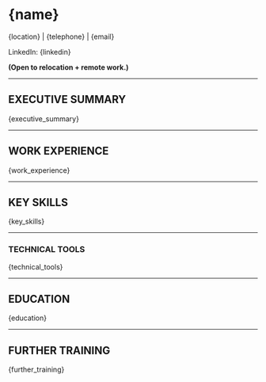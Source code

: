 # **{name}**

{location} | {telephone} | {email}

LinkedIn: {linkedin}

**(Open to relocation + remote work.)**

----------------

## EXECUTIVE SUMMARY

{executive_summary}

---

## WORK EXPERIENCE

{work_experience}

---

## KEY SKILLS

{key_skills}

---

### TECHNICAL TOOLS

{technical_tools}

---

## EDUCATION

{education}

---

## FURTHER TRAINING

{further_training}